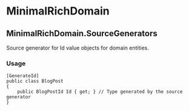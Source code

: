 # MinimalRichDomain

## MinimalRichDomain.SourceGenerators
Source generator for Id value objects for domain entities.

### Usage

```charp
[GenerateId]
public class BlogPost
{
    public BlogPostId Id { get; } // Type generated by the source generator
}
```